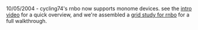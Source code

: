 10/05/2004 - cycling74's rnbo now supports monome devices. see the [intro video](https://youtu.be/xrWHi84li3I) for a quick overview, and we're assembled a [grid study for rnbo](https://monome.org/docs/grid/studies/rnbo/) for a full walkthrough.
